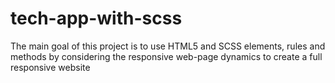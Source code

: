 # tech-app-with-scss
The main goal of this project is to use HTML5 and SCSS elements, rules and methods by considering the responsive web-page dynamics to create a full responsive website
